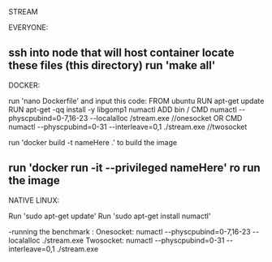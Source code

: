 STREAM

EVERYONE:

ssh into node that will host container
locate these files (this directory)
run 'make all'
--------------------------------------------------------------------------------------------------------------------------------------------------------------------------------
DOCKER:

run 'nano Dockerfile' and input this code: 
FROM ubuntu 
RUN apt-get update 
RUN apt-get -qq install -y libgomp1 numactl 
ADD bin / 
CMD numactl --physcpubind=0-7,16-23 --localalloc /stream.exe      //onesocket
OR
CMD numactl --physcpubind=0-31 --interleave=0,1 ./stream.exe      //twosocket

run 'docker build -t nameHere .' to build the image

run 'docker run -it --privileged nameHere' ro run the image
--------------------------------------------------------------------------------------------------------------------------------------------------------------------------------
NATIVE LINUX:

Run 'sudo apt-get update'
Run 'sudo apt-get install numactl'

-running the benchmark :
 Onesocket: numactl --physcpubind=0-7,16-23 --localalloc ./stream.exe 
 Twosocket: numactl --physcpubind=0-31 --interleave=0,1 ./stream.exe 
